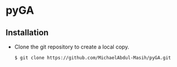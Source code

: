 # pyGA

Installation
------------

*   Clone the git repository to create a local copy.

        $ git clone https://github.com/MichaelAbdul-Masih/pyGA.git
